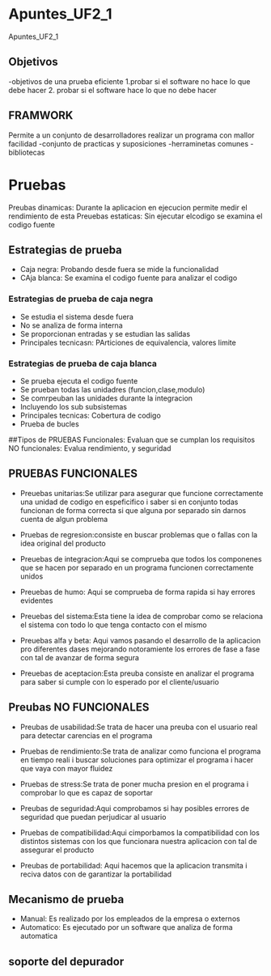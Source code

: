 # Apuntes_UF2_1
Apuntes_UF2_1

## Objetivos
-objetivos de una prueba eficiente
1.probar si el software no hace lo que debe hacer
2. probar si el software hace lo que no debe hacer

## FRAMWORK
Permite a un conjunto de desarrolladores realizar un programa con mallor facilidad
-conjunto de practicas y suposiciones
-herraminetas comunes
-bibliotecas

# Pruebas
Preubas dinamicas: Durante la aplicacion en ejecucion permite medir el rendimiento de esta
Preuebas estaticas: Sin ejecutar elcodigo se examina el codigo fuente

## Estrategias de prueba
- Caja negra: Probando desde fuera se mide la funcionalidad
- CAja blanca: Se examina el codigo fuente para analizar el codigo

### Estrategias de prueba de caja negra
- Se estudia el sistema desde fuera
- No se analiza de forma interna
- Se proporcionan entradas y se estudian las salidas
- Principales tecnicasn: PArticiones de equivalencia, valores limite

### Estrategias de prueba de caja blanca
- Se prueba ejecuta el codigo fuente
- Se prueban todas las unidadres (funcion,clase,modulo)
- Se comrpeuban las unidades durante la integracion
- Incluyendo los sub subsistemas
- Principales tecnicas: Cobertura de codigo
- Prueba de bucles

##Tipos de PRUEBAS
Funcionales: Evaluan que se cumplan los requisitos
NO funcionales: Evalua rendimiento, y seguridad

## PRUEBAS FUNCIONALES
- Preuebas unitarias:Se utilizar para asegurar que funcione correctamente una unidad de codigo en
espeficifico i saber si en conjunto todas funcionan de forma correcta si que alguna por
separado sin darnos cuenta de algun problema

- Pruebas de regresion:consiste en buscar problemas que o fallas con la idea original
del producto

- Preuebas de integracion:Aqui se comprueba que todos los componenes que se hacen
por separado en un programa funcionen correctamente unidos

- Preuebas de humo: Aqui se comprueba de forma rapida si hay errores evidentes

- Preuebas del sistema:Esta tiene la idea de comprobar como se relaciona el sistema
con todo lo que tenga contacto con el mismo

- Preuebas alfa y beta: Aqui vamos pasando el desarrollo de la aplicacion pro 
diferentes dases mejorando notoramiente los errores de fase a fase con tal 
de avanzar de forma segura

- Preuebas de aceptacion:Esta preuba consiste en analizar el programa para saber si
cumple con lo esperado por el cliente/usuario

## Preubas NO FUNCIONALES
- Preubas de usabilidad:Se trata de hacer una preuba con el usuario real para
detectar carencias en el programa

- Pruebas de rendimiento:Se trata de analizar como funciona el programa en tiempo
reali i buscar soluciones para optimizar el programa i hacer que vaya con mayor
fluidez

- Pruebas de stress:Se trata de poner mucha presion en el programa i comprobar lo
que es capaz de soportar

- Preubas de seguridad:Aqui comprobamos si hay posibles errores de seguridad que
puedan perjudicar al usuario

- Pruebas de compatibilidad:Aqui cimporbamos la compatibilidad con los 
distintos sistemas con los que funcionara nuestra aplicacion con tal 
de assegurar el producto

- Preubas de portabilidad: Aqui hacemos que la aplicacion transmita i reciva datos con 
de garantizar la portabilidad

## Mecanismo de prueba
- Manual: Es realizado por los empleados de la empresa o externos
- Automatico: Es ejecutado por un software que analiza de forma 
automatica

## soporte del depurador
